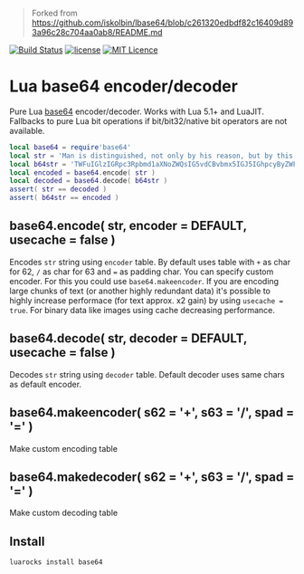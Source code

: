 > Forked from https://github.com/iskolbin/lbase64/blob/c261320edbdf82c16409d893a96c28c704aa0ab8/README.md

[![Build Status](https://travis-ci.org/iskolbin/lbase64.svg?branch=master)](https://travis-ci.org/iskolbin/lbase64)
[![license](https://img.shields.io/badge/license-public%20domain-blue.svg)]()
[![MIT Licence](https://badges.frapsoft.com/os/mit/mit.svg?v=103)](https://opensource.org/licenses/mit-license.php)

# Lua base64 encoder/decoder

Pure Lua [base64](https://en.wikipedia.org/wiki/Base64) encoder/decoder. Works with
Lua 5.1+ and LuaJIT. Fallbacks to pure Lua bit operations if bit/bit32/native bit
operators are not available.

```lua
local base64 = require'base64'
local str = 'Man is distinguished, not only by his reason, but by this singular passion from other animals, which is a lust of the mind, that by a perseverance of delight in the continued and indefatigable generation of knowledge, exceeds the short vehemence of any carnal pleasure.'
local b64str = 'TWFuIGlzIGRpc3Rpbmd1aXNoZWQsIG5vdCBvbmx5IGJ5IGhpcyByZWFzb24sIGJ1dCBieSB0aGlzIHNpbmd1bGFyIHBhc3Npb24gZnJvbSBvdGhlciBhbmltYWxzLCB3aGljaCBpcyBhIGx1c3Qgb2YgdGhlIG1pbmQsIHRoYXQgYnkgYSBwZXJzZXZlcmFuY2Ugb2YgZGVsaWdodCBpbiB0aGUgY29udGludWVkIGFuZCBpbmRlZmF0aWdhYmxlIGdlbmVyYXRpb24gb2Yga25vd2xlZGdlLCBleGNlZWRzIHRoZSBzaG9ydCB2ZWhlbWVuY2Ugb2YgYW55IGNhcm5hbCBwbGVhc3VyZS4='
local encoded = base64.encode( str )
local decoded = base64.decode( b64str )
assert( str == decoded )
assert( b64str == encoded )
```

## base64.encode( str, encoder = DEFAULT, usecache = false )

Encodes `str` string using `encoder` table. By default uses table with `+` as
char for 62, `/` as char for 63 and `=` as padding char. You can specify custom
encoder. For this you could use `base64.makeencoder`. If you are encoding large
chunks of text (or another highly redundant data) it's possible to highly
increase performace (for text approx. x2 gain) by using `usecache = true`. For
binary data like images using cache decreasing performance.

## base64.decode( str, decoder = DEFAULT, usecache = false )

Decodes `str` string using `decoder` table. Default decoder uses same chars as
default encoder.

## base64.makeencoder( s62 = '+', s63 = '/', spad = '=' )

Make custom encoding table

## base64.makedecoder( s62 = '+', s63 = '/', spad = '=' )

Make custom decoding table

## Install

```bash
luarocks install base64
```
